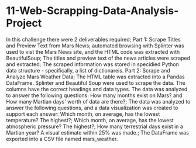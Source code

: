 # 11-Web-Scrapping-Data-Analysis-Project

In this challenge there were 2 deliverables required; 
  Part 1: Scrape Titles and Preview Text from Mars News; automated browsing with Splinter was used to vist the Mars News site, and the HTML code was extracted with BeautifulSoup; The titles and preview text of the news articles were scraped and extracted; The scraped information was stored in specidied Python data structure - specifically, a list of dictionareis.
  Part 2: Scrape and Analyze Mars Weather Data;  The HTML table was extracted into a Pandas DataFrame. Splinter and Beautiful Soup were used to scrape the data. The columns have the correct headings and data types. The data was analyzed to answer the following questions: How many months exist on Mars? and How many Martian days' worth of data are there?; The data was analyzed to answer the following questions, and a data visualization was created to support each answer: Which month, on average, has the lowest temperature? The highest?; Which month, on average, has the lowest atmospheric pressure? The highest?; How many terrestrial days exist in a Martian year? A visual estimate within 25% was made.; The DataFrame was exported into a CSV file named mars_weather.
